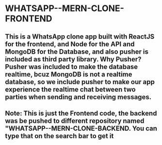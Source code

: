 # WHATSAPP--MERN-CLONE- FRONTEND

## This is a WhatsApp clone app built with ReactJS for the frontend, and Node for the API and MongoDB for the Database, and also pusher is included as third party library. Why Pusher? Pusher was included to make the database realtime, bcuz MongoDB is not a realtime database, so we include pusher to make our app experience the realtime chat between two parties when sending and receiving messages.

## Note: This is just the Frontend code, the backend was be pushed to different repository named "WHATSAPP--MERN-CLONE-BACKEND. You can type that on the search bar to get it
